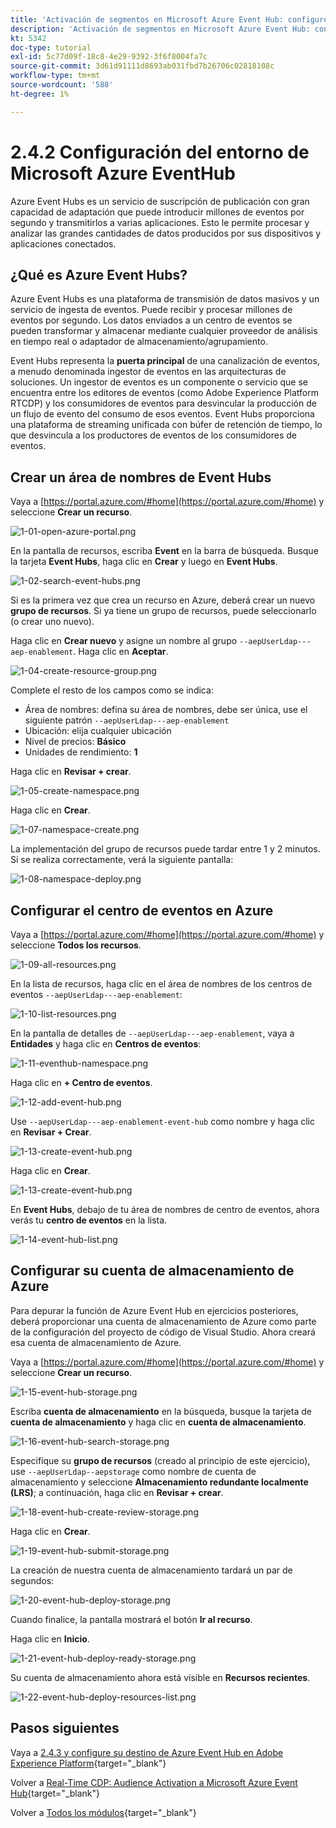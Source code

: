 ```yaml
---
title: 'Activación de segmentos en Microsoft Azure Event Hub: configure Event Hub en Azure'
description: 'Activación de segmentos en Microsoft Azure Event Hub: configure Event Hub en Azure'
kt: 5342
doc-type: tutorial
exl-id: 5c77d09f-18c8-4e29-9392-3f6f8004fa7c
source-git-commit: 3d61d91111d8693ab031fbd7b26706c02818108c
workflow-type: tm+mt
source-wordcount: '588'
ht-degree: 1%

---
```


# 2.4.2 Configuración del entorno de Microsoft Azure EventHub

Azure Event Hubs es un servicio de suscripción de publicación con gran capacidad de adaptación que puede introducir millones de eventos por segundo y transmitirlos a varias aplicaciones. Esto le permite procesar y analizar las grandes cantidades de datos producidos por sus dispositivos y aplicaciones conectados.

## ¿Qué es Azure Event Hubs?

Azure Event Hubs es una plataforma de transmisión de datos masivos y un servicio de ingesta de eventos. Puede recibir y procesar millones de eventos por segundo. Los datos enviados a un centro de eventos se pueden transformar y almacenar mediante cualquier proveedor de análisis en tiempo real o adaptador de almacenamiento/agrupamiento.

Event Hubs representa la **puerta principal** de una canalización de eventos, a menudo denominada ingestor de eventos en las arquitecturas de soluciones. Un ingestor de eventos es un componente o servicio que se encuentra entre los editores de eventos (como Adobe Experience Platform RTCDP) y los consumidores de eventos para desvincular la producción de un flujo de evento del consumo de esos eventos. Event Hubs proporciona una plataforma de streaming unificada con búfer de retención de tiempo, lo que desvincula a los productores de eventos de los consumidores de eventos.

## Crear un área de nombres de Event Hubs

Vaya a [https://portal.azure.com/#home](https://portal.azure.com/#home) y seleccione **Crear un recurso**.

![1-01-open-azure-portal.png](./images/101openazureportal.png)

En la pantalla de recursos, escriba **Event** en la barra de búsqueda. Busque la tarjeta **Event Hubs**, haga clic en **Crear** y luego en **Event Hubs**.

![1-02-search-event-hubs.png](./images/102searcheventhubs.png)

Si es la primera vez que crea un recurso en Azure, deberá crear un nuevo **grupo de recursos**. Si ya tiene un grupo de recursos, puede seleccionarlo (o crear uno nuevo).

Haga clic en **Crear nuevo** y asigne un nombre al grupo `--aepUserLdap---aep-enablement`. Haga clic en **Aceptar**.

![1-04-create-resource-group.png](./images/104createresourcegroup.png)

Complete el resto de los campos como se indica:

- Área de nombres: defina su área de nombres, debe ser única, use el siguiente patrón `--aepUserLdap---aep-enablement`
- Ubicación: elija cualquier ubicación
- Nivel de precios: **Básico**
- Unidades de rendimiento: **1**

Haga clic en **Revisar + crear**.

![1-05-create-namespace.png](./images/105createnamespace.png)

Haga clic en **Crear**.

![1-07-namespace-create.png](./images/107namespacecreate.png)

La implementación del grupo de recursos puede tardar entre 1 y 2 minutos. Si se realiza correctamente, verá la siguiente pantalla:

![1-08-namespace-deploy.png](./images/108namespacedeploy.png)

## Configurar el centro de eventos en Azure

Vaya a [https://portal.azure.com/#home](https://portal.azure.com/#home) y seleccione **Todos los recursos**.

![1-09-all-resources.png](./images/109allresources.png)

En la lista de recursos, haga clic en el área de nombres de los centros de eventos `--aepUserLdap---aep-enablement`:

![1-10-list-resources.png](./images/110listresources.png)

En la pantalla de detalles de `--aepUserLdap---aep-enablement`, vaya a **Entidades** y haga clic en **Centros de eventos**:

![1-11-eventhub-namespace.png](./images/111eventhubnamespace.png)

Haga clic en **+ Centro de eventos**.

![1-12-add-event-hub.png](./images/112addeventhub.png)

Use `--aepUserLdap---aep-enablement-event-hub` como nombre y haga clic en **Revisar + Crear**.

![1-13-create-event-hub.png](./images/113createeventhub.png)

Haga clic en **Crear**.

![1-13-create-event-hub.png](./images/113createeventhub1.png)

En **Event Hubs**, debajo de tu área de nombres de centro de eventos, ahora verás tu **centro de eventos** en la lista.

![1-14-event-hub-list.png](./images/114eventhublist.png)

## Configurar su cuenta de almacenamiento de Azure

Para depurar la función de Azure Event Hub en ejercicios posteriores, deberá proporcionar una cuenta de almacenamiento de Azure como parte de la configuración del proyecto de código de Visual Studio. Ahora creará esa cuenta de almacenamiento de Azure.

Vaya a [https://portal.azure.com/#home](https://portal.azure.com/#home) y seleccione **Crear un recurso**.

![1-15-event-hub-storage.png](./images/115eventhubstorage.png)

Escriba **cuenta de almacenamiento** en la búsqueda, busque la tarjeta de **cuenta de almacenamiento** y haga clic en **cuenta de almacenamiento**.

![1-16-event-hub-search-storage.png](./images/116eventhubsearchstorage.png)

Especifique su **grupo de recursos** (creado al principio de este ejercicio), use `--aepUserLdap--aepstorage` como nombre de cuenta de almacenamiento y seleccione **Almacenamiento redundante localmente (LRS)**; a continuación, haga clic en **Revisar + crear**.

![1-18-event-hub-create-review-storage.png](./images/118eventhubcreatereviewstorage.png)

Haga clic en **Crear**.

![1-19-event-hub-submit-storage.png](./images/119eventhubsubmitstorage.png)

La creación de nuestra cuenta de almacenamiento tardará un par de segundos:

![1-20-event-hub-deploy-storage.png](./images/120eventhubdeploystorage.png)

Cuando finalice, la pantalla mostrará el botón **Ir al recurso**.

Haga clic en **Inicio**.

![1-21-event-hub-deploy-ready-storage.png](./images/121eventhubdeployreadystorage.png)

Su cuenta de almacenamiento ahora está visible en **Recursos recientes**.

![1-22-event-hub-deploy-resources-list.png](./images/122eventhubdeployresourceslist.png)

## Pasos siguientes

Vaya a [2.4.3 y configure su destino de Azure Event Hub en Adobe Experience Platform](./ex3.md){target="_blank"}

Volver a [Real-Time CDP: Audience Activation a Microsoft Azure Event Hub](./segment-activation-microsoft-azure-eventhub.md){target="_blank"}

Volver a [Todos los módulos](./../../../../overview.md){target="_blank"}

